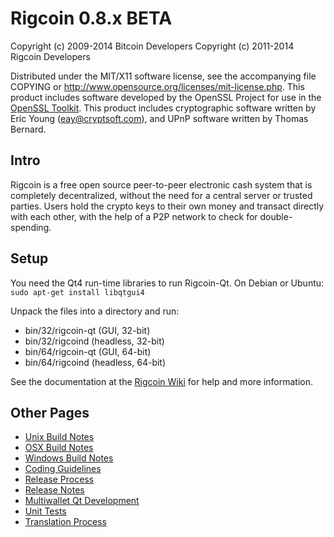 Rigcoin 0.8.x BETA
====================

Copyright (c) 2009-2014 Bitcoin Developers
Copyright (c) 2011-2014 Rigcoin Developers

Distributed under the MIT/X11 software license, see the accompanying
file COPYING or http://www.opensource.org/licenses/mit-license.php.
This product includes software developed by the OpenSSL Project for use in the [OpenSSL Toolkit](http://www.openssl.org/). This product includes
cryptographic software written by Eric Young ([eay@cryptsoft.com](mailto:eay@cryptsoft.com)), and UPnP software written by Thomas Bernard.


Intro
---------------------
Rigcoin is a free open source peer-to-peer electronic cash system that is
completely decentralized, without the need for a central server or trusted
parties.  Users hold the crypto keys to their own money and transact directly
with each other, with the help of a P2P network to check for double-spending.


Setup
---------------------
You need the Qt4 run-time libraries to run Rigcoin-Qt. On Debian or Ubuntu:
	`sudo apt-get install libqtgui4`

Unpack the files into a directory and run:

- bin/32/rigcoin-qt (GUI, 32-bit)
- bin/32/rigcoind (headless, 32-bit)
- bin/64/rigcoin-qt (GUI, 64-bit)
- bin/64/rigcoind (headless, 64-bit)

See the documentation at the [Rigcoin Wiki](http://rigcoin.info)
for help and more information.


Other Pages
---------------------
- [Unix Build Notes](build-unix.md)
- [OSX Build Notes](build-osx.md)
- [Windows Build Notes](build-msw.md)
- [Coding Guidelines](coding.md)
- [Release Process](release-process.md)
- [Release Notes](release-notes.md)
- [Multiwallet Qt Development](multiwallet-qt.md)
- [Unit Tests](unit-tests.md)
- [Translation Process](translation_process.md)
